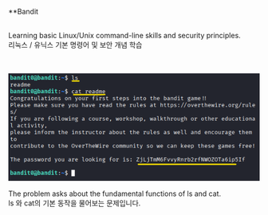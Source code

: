 **Bandit <br>
<br>

Learning basic Linux/Unix command-line skills and security principles.<br>
리눅스 / 유닉스 기본 명령어 및 보안 개념 학습<br>
<br>
<br>




![image break](/Pictur/Level0/bandit0.png) <br>

The problem asks about the fundamental functions of ls and cat.<br>
ls 와 cat의 기본 동작을 물어보는 문제입니다. 

